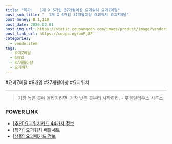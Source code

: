 ```yaml
--- 
title: "특가!   1개 X 6개입 37개월이상 요괴워치 요괴Z메달" 
post_sub_title: "  1개 X 6개입 37개월이상 요괴워치 요괴Z메달" 
post_money: ₩ 1,110 
post_date: 2020.02.01 
post_img_url: https://static.coupangcdn.com/image/product/image/vendoritem/2016/08/03/3001390856/738621fb-1cef-4367-8a1e-067ecc6fc506.jpg 
post_link_url: https://coupa.ng/bnPj8F 
categories: 
  - vendoritem 
tags: 
  - 요괴Z메달 
  - 6개입 
  - 37개월이상 
  - 요괴워치 
--- 
```

  #요괴Z메달 #6개입 #37개월이상 #요괴워치 
<hr> 

> 가장 높은 곳에 올라가려면, 가장 낮은 곳부터 시작하라. - 푸블릴리우스 시루스 


### POWER LINK

* <a href="https://blog.naver.com/fasyy4321/221792464638" target="_blank">[추천]요괴워치카드 44가지 정보</a>
* <a href="https://blog.naver.com/sakai111/221792551091" target="_blank">[특가] 요괴워치 배틀세트</a>
* <a href="https://blog.naver.com/sakai111/221760501683" target="_blank"> [생활] 요괴메카드 정보 </a>
